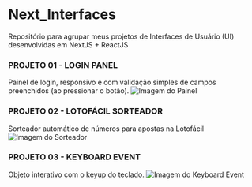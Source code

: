 # Next_Interfaces
Repositório para agrupar meus projetos de Interfaces de Usuário (UI) desenvolvidas em NextJS + ReactJS

### PROJETO 01 - LOGIN PANEL
Painel de login, responsivo e com validação simples de campos preenchidos (ao pressionar o botão).
![Imagem do Painel](https://i.ibb.co/mHtN0v2/painel-login-projeto-1.png)

### PROJETO 02 - LOTOFÁCIL SORTEADOR
Sorteador automático de números para apostas na Lotofácil
![Imagem do Sorteador](https://i.ibb.co/jZ2fND2/painel-loteria-projeto-2.png)


### PROJETO 03 - KEYBOARD EVENT
Objeto interativo com o keyup do teclado.
![Imagem do Keyboard Event](https://i.ibb.co/nB07GHr/keyboard-event.png)